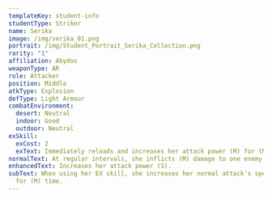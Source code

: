 ```yaml
---
templateKey: student-info
studentType: Striker
name: Serika
image: /img/serika_01.png
portrait: /img/Student_Portrait_Serika_Collection.png
rarity: "1"
affiliation: Abydos
weaponType: AR
role: Attacker
position: Middle
atkType: Explosion
defType: Light Armour
combatEnvironment:
  desert: Neutral
  indoor: Good
  outdoor: Neutral
exSkill:
  exCost: 2
  exText: Immediately reloads and increases her attack power (M) for (M) time.
normalText: At regular intervals, she inflicts (M) damage to one enemy.
enhancedText: Increases her attack power (S).
subText: When using her EX skill, she increases her normal attack's speed (S)
  for (M) time.
---
```

